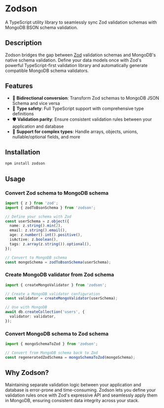 # Zodson

A TypeScript utility library to seamlessly sync Zod validation schemas with MongoDB BSON schema validation.

## Description

Zodson bridges the gap between [Zod](https://github.com/colinhacks/zod) validation schemas and MongoDB's native schema validation. Define your data models once with Zod's powerful TypeScript-first validation library and automatically generate compatible MongoDB schema validators.

## Features

- 🔄 **Bidirectional conversion**: Transform Zod schemas to MongoDB JSON Schema and vice versa
- 🧩 **Type safety**: Full TypeScript support with comprehensive type definitions
- 🛡️ **Validation parity**: Ensure consistent validation rules between your application and database
- 🧪 **Support for complex types**: Handle arrays, objects, unions, nullable/optional fields, and more

## Installation

```bash
npm install zodson
```

## Usage

### Convert Zod schema to MongoDB schema

```typescript
import { z } from 'zod';
import { zodToBsonSchema } from 'zodson';

// Define your schema with Zod
const userSchema = z.object({
  name: z.string().min(2),
  email: z.string().email(),
  age: z.number().int().positive(),
  isActive: z.boolean(),
  tags: z.array(z.string()).optional(),
});

// Convert to MongoDB schema
const mongoSchema = zodToBsonSchema(userSchema);
```

### Create MongoDB validator from Zod schema

```typescript
import { createMongoValidator } from 'zodson';

// Create a MongoDB validator configuration
const validator = createMongoValidator(userSchema);

// Use with MongoDB
await db.createCollection('users', {
  validator: validator,
});
```

### Convert MongoDB schema to Zod schema

```typescript
import { mongoSchemaToZod } from 'zodson';

// Convert from MongoDB schema back to Zod
const regeneratedZodSchema = mongoSchemaToZod(mongoSchema);
```

## Why Zodson?

Maintaining separate validation logic between your application and database is error-prone and time-consuming. Zodson lets you define your validation rules once with Zod's expressive API and seamlessly apply them in MongoDB, ensuring consistent data integrity across your stack.
